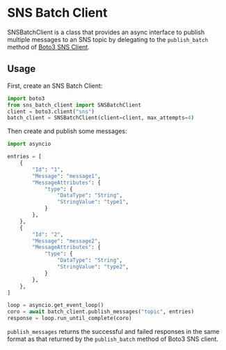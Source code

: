# SNS Batch Client

SNSBatchClient is a class that provides an async interface to publish
multiple messages to an SNS topic by delegating to the `publish_batch`
method of [Boto3 SNS
Client](https://boto3.amazonaws.com/v1/documentation/api/latest/reference/services/sns.html).


## Usage

First, create an SNS Batch Client:
```python
import boto3
from sns_batch_client import SNSBatchClient
client = boto3.client("sns")
batch_client = SNSBatchClient(client=client, max_attempts=4)
```

Then create and publish some messages:
```python
import asyncio

entries = [
    {
        "Id": "1",
        "Message": "message1",
        "MessageAttributes": {
            "type": {
                "DataType": "String",
                "StringValue": "type1",
            }
        },
    },
    {
        "Id": "2",
        "Message": "message2",
        "MessageAttributes": {
            "type": {
                "DataType": "String",
                "StringValue": "type2",
            }
        },
    },
]

loop = asyncio.get_event_loop()
coro = await batch_client.publish_messages("topic", entries)
response = loop.run_until_complete(coro)
```
`publish_messages` returns the successful and failed responses in the same
format as that returned by the `publish_batch` method of Boto3 SNS
client.
